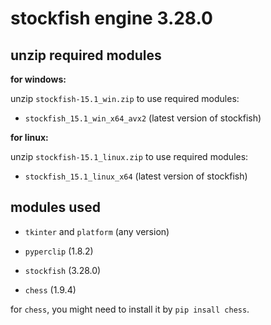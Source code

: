 # stockfish engine 3.28.0

## unzip required modules

**for windows:**

unzip `stockfish-15.1_win.zip` to use required modules:

- `stockfish_15.1_win_x64_avx2` (latest version of stockfish)

**for linux:**

unzip `stockfish-15.1_linux.zip` to use required modules:

- `stockfish_15.1_linux_x64` (latest version of stockfish)

## modules used

- `tkinter` and `platform` (any version)

- `pyperclip` (1.8.2)

- `stockfish` (3.28.0)

- `chess` (1.9.4)

for `chess`, you might need to install it by `pip insall chess`.

